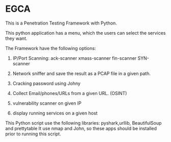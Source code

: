 # EGCA
This is a Penetration Testing Framework with Python.

This python application has a menu, which the users can select the services they want.


The Framework have the following options:

1. IP/Port Scanning: ack-scanner xmass-scanner fin-scanner SYN-scanner 

2. Network sniffer and save the result as a PCAP file in a given path.

3. Cracking password using Johny

4. Collect Email/phones/URLs from a given URL. (OSINT) 

5. vulnerability scanner on given IP 

6. display running services on a given host 

This Python script use the following libraries: pyshark,urllib, BeautifulSoup and prettytable
It use nmap and John, so these apps should be installed prior to running this script.
